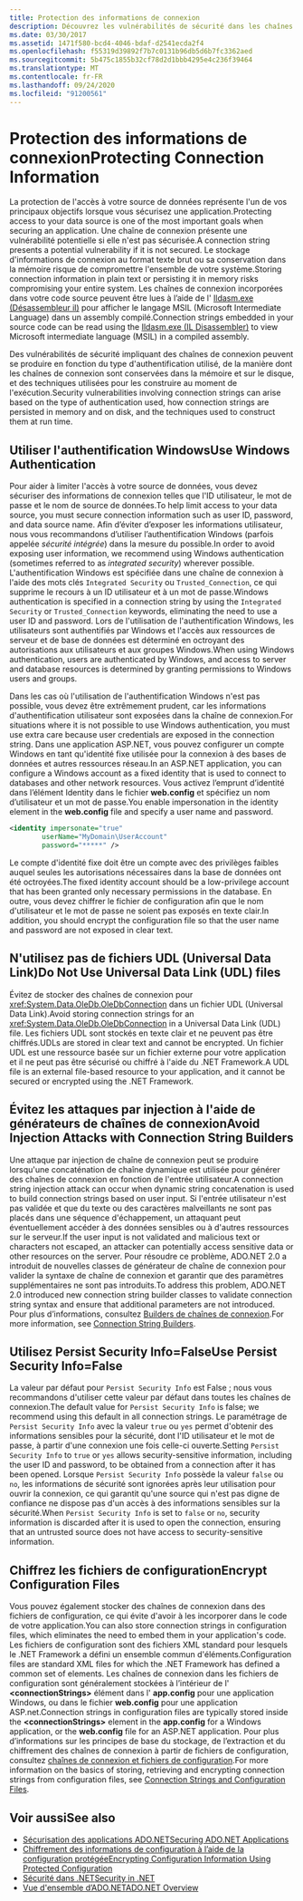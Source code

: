 ```yaml
---
title: Protection des informations de connexion
description: Découvrez les vulnérabilités de sécurité dans les chaînes de connexion, qui peuvent survenir en raison de la construction et de la conservation des chaînes de connexion et du type d’authentification.
ms.date: 03/30/2017
ms.assetid: 1471f580-bcd4-4046-bdaf-d2541ecda2f4
ms.openlocfilehash: f55319d39892f7b7c0131b96db5d6b7fc3362aed
ms.sourcegitcommit: 5b475c1855b32cf78d2d1bbb4295e4c236f39464
ms.translationtype: MT
ms.contentlocale: fr-FR
ms.lasthandoff: 09/24/2020
ms.locfileid: "91200561"
---
```

# <a name="protecting-connection-information"></a><span data-ttu-id="a3f9c-103">Protection des informations de connexion</span><span class="sxs-lookup"><span data-stu-id="a3f9c-103">Protecting Connection Information</span></span>

<span data-ttu-id="a3f9c-104">La protection de l'accès à votre source de données représente l'un de vos principaux objectifs lorsque vous sécurisez une application.</span><span class="sxs-lookup"><span data-stu-id="a3f9c-104">Protecting access to your data source is one of the most important goals when securing an application.</span></span> <span data-ttu-id="a3f9c-105">Une chaîne de connexion présente une vulnérabilité potentielle si elle n'est pas sécurisée.</span><span class="sxs-lookup"><span data-stu-id="a3f9c-105">A connection string presents a potential vulnerability if it is not secured.</span></span> <span data-ttu-id="a3f9c-106">Le stockage d'informations de connexion au format texte brut ou sa conservation dans la mémoire risque de compromettre l'ensemble de votre système.</span><span class="sxs-lookup"><span data-stu-id="a3f9c-106">Storing connection information in plain text or persisting it in memory risks compromising your entire system.</span></span> <span data-ttu-id="a3f9c-107">Les chaînes de connexion incorporées dans votre code source peuvent être lues à l’aide de l' [Ildasm.exe (Désassembleur il)](../../tools/ildasm-exe-il-disassembler.md) pour afficher le langage MSIL (Microsoft Intermediate Language) dans un assembly compilé.</span><span class="sxs-lookup"><span data-stu-id="a3f9c-107">Connection strings embedded in your source code can be read using the [Ildasm.exe (IL Disassembler)](../../tools/ildasm-exe-il-disassembler.md) to view Microsoft intermediate language (MSIL) in a compiled assembly.</span></span>  
  
 <span data-ttu-id="a3f9c-108">Des vulnérabilités de sécurité impliquant des chaînes de connexion peuvent se produire en fonction du type d'authentification utilisé, de la manière dont les chaînes de connexion sont conservées dans la mémoire et sur le disque, et des techniques utilisées pour les construire au moment de l'exécution.</span><span class="sxs-lookup"><span data-stu-id="a3f9c-108">Security vulnerabilities involving connection strings can arise based on the type of authentication used, how connection strings are persisted in memory and on disk, and the techniques used to construct them at run time.</span></span>  
  
## <a name="use-windows-authentication"></a><span data-ttu-id="a3f9c-109">Utiliser l'authentification Windows</span><span class="sxs-lookup"><span data-stu-id="a3f9c-109">Use Windows Authentication</span></span>  

 <span data-ttu-id="a3f9c-110">Pour aider à limiter l'accès à votre source de données, vous devez sécuriser des informations de connexion telles que l'ID utilisateur, le mot de passe et le nom de source de données.</span><span class="sxs-lookup"><span data-stu-id="a3f9c-110">To help limit access to your data source, you must secure connection information such as user ID, password, and data source name.</span></span> <span data-ttu-id="a3f9c-111">Afin d’éviter d’exposer les informations utilisateur, nous vous recommandons d’utiliser l’authentification Windows (parfois appelée *sécurité intégrée*) dans la mesure du possible.</span><span class="sxs-lookup"><span data-stu-id="a3f9c-111">In order to avoid exposing user information, we recommend using Windows authentication (sometimes referred to as *integrated security*) wherever possible.</span></span> <span data-ttu-id="a3f9c-112">L'authentification Windows est spécifiée dans une chaîne de connexion à l'aide des mots clés `Integrated Security` ou `Trusted_Connection`, ce qui supprime le recours à un ID utilisateur et à un mot de passe.</span><span class="sxs-lookup"><span data-stu-id="a3f9c-112">Windows authentication is specified in a connection string by using the `Integrated Security` or `Trusted_Connection` keywords, eliminating the need to use a user ID and password.</span></span> <span data-ttu-id="a3f9c-113">Lors de l'utilisation de l'authentification Windows, les utilisateurs sont authentifiés par Windows et l'accès aux ressources de serveur et de base de données est déterminé en octroyant des autorisations aux utilisateurs et aux groupes Windows.</span><span class="sxs-lookup"><span data-stu-id="a3f9c-113">When using Windows authentication, users are authenticated by Windows, and access to server and database resources is determined by granting permissions to Windows users and groups.</span></span>  
  
 <span data-ttu-id="a3f9c-114">Dans les cas où l'utilisation de l'authentification Windows n'est pas possible, vous devez être extrêmement prudent, car les informations d'authentification utilisateur sont exposées dans la chaîne de connexion.</span><span class="sxs-lookup"><span data-stu-id="a3f9c-114">For situations where it is not possible to use Windows authentication, you must use extra care because user credentials are exposed in the connection string.</span></span> <span data-ttu-id="a3f9c-115">Dans une application ASP.NET, vous pouvez configurer un compte Windows en tant qu'identité fixe utilisée pour la connexion à des bases de données et autres ressources réseau.</span><span class="sxs-lookup"><span data-stu-id="a3f9c-115">In an ASP.NET application, you can configure a Windows account as a fixed identity that is used to connect to databases and other network resources.</span></span> <span data-ttu-id="a3f9c-116">Vous activez l’emprunt d’identité dans l’élément Identity dans le fichier **web.config** et spécifiez un nom d’utilisateur et un mot de passe.</span><span class="sxs-lookup"><span data-stu-id="a3f9c-116">You enable impersonation in the identity element in the **web.config** file and specify a user name and password.</span></span>  
  
```xml  
<identity impersonate="true"
        userName="MyDomain\UserAccount"
        password="*****" />  
```  
  
 <span data-ttu-id="a3f9c-117">Le compte d'identité fixe doit être un compte avec des privilèges faibles auquel seules les autorisations nécessaires dans la base de données ont été octroyées.</span><span class="sxs-lookup"><span data-stu-id="a3f9c-117">The fixed identity account should be a low-privilege account that has been granted only necessary permissions in the database.</span></span> <span data-ttu-id="a3f9c-118">En outre, vous devez chiffrer le fichier de configuration afin que le nom d'utilisateur et le mot de passe ne soient pas exposés en texte clair.</span><span class="sxs-lookup"><span data-stu-id="a3f9c-118">In addition, you should encrypt the configuration file so that the user name and password are not exposed in clear text.</span></span>  
  
## <a name="do-not-use-universal-data-link-udl-files"></a><span data-ttu-id="a3f9c-119">N'utilisez pas de fichiers UDL (Universal Data Link)</span><span class="sxs-lookup"><span data-stu-id="a3f9c-119">Do Not Use Universal Data Link (UDL) files</span></span>  

 <span data-ttu-id="a3f9c-120">Évitez de stocker des chaînes de connexion pour <xref:System.Data.OleDb.OleDbConnection> dans un fichier UDL (Universal Data Link).</span><span class="sxs-lookup"><span data-stu-id="a3f9c-120">Avoid storing connection strings for an <xref:System.Data.OleDb.OleDbConnection> in a Universal Data Link (UDL) file.</span></span> <span data-ttu-id="a3f9c-121">Les fichiers UDL sont stockés en texte clair et ne peuvent pas être chiffrés.</span><span class="sxs-lookup"><span data-stu-id="a3f9c-121">UDLs are stored in clear text and cannot be encrypted.</span></span> <span data-ttu-id="a3f9c-122">Un fichier UDL est une ressource basée sur un fichier externe pour votre application et il ne peut pas être sécurisé ou chiffré à l'aide du .NET Framework.</span><span class="sxs-lookup"><span data-stu-id="a3f9c-122">A UDL file is an external file-based resource to your application, and it cannot be secured or encrypted using the .NET Framework.</span></span>  
  
## <a name="avoid-injection-attacks-with-connection-string-builders"></a><span data-ttu-id="a3f9c-123">Évitez les attaques par injection à l'aide de générateurs de chaînes de connexion</span><span class="sxs-lookup"><span data-stu-id="a3f9c-123">Avoid Injection Attacks with Connection String Builders</span></span>  

 <span data-ttu-id="a3f9c-124">Une attaque par injection de chaîne de connexion peut se produire lorsqu'une concaténation de chaîne dynamique est utilisée pour générer des chaînes de connexion en fonction de l'entrée utilisateur.</span><span class="sxs-lookup"><span data-stu-id="a3f9c-124">A connection string injection attack can occur when dynamic string concatenation is used to build connection strings based on user input.</span></span> <span data-ttu-id="a3f9c-125">Si l'entrée utilisateur n'est pas validée et que du texte ou des caractères malveillants ne sont pas placés dans une séquence d'échappement, un attaquant peut éventuellement accéder à des données sensibles ou à d'autres ressources sur le serveur.</span><span class="sxs-lookup"><span data-stu-id="a3f9c-125">If the user input is not validated and malicious text or characters not escaped, an attacker can potentially access sensitive data or other resources on the server.</span></span> <span data-ttu-id="a3f9c-126">Pour résoudre ce problème, ADO.NET 2.0 a introduit de nouvelles classes de générateur de chaîne de connexion pour valider la syntaxe de chaîne de connexion et garantir que des paramètres supplémentaires ne sont pas introduits.</span><span class="sxs-lookup"><span data-stu-id="a3f9c-126">To address this problem, ADO.NET 2.0 introduced new connection string builder classes to validate connection string syntax and ensure that additional parameters are not introduced.</span></span> <span data-ttu-id="a3f9c-127">Pour plus d’informations, consultez [Builders de chaînes de connexion](connection-string-builders.md).</span><span class="sxs-lookup"><span data-stu-id="a3f9c-127">For more information, see [Connection String Builders](connection-string-builders.md).</span></span>  
  
## <a name="use-persist-security-infofalse"></a><span data-ttu-id="a3f9c-128">Utilisez Persist Security Info=False</span><span class="sxs-lookup"><span data-stu-id="a3f9c-128">Use Persist Security Info=False</span></span>  

 <span data-ttu-id="a3f9c-129">La valeur par défaut pour `Persist Security Info` est False ; nous vous recommandons d'utiliser cette valeur par défaut dans toutes les chaînes de connexion.</span><span class="sxs-lookup"><span data-stu-id="a3f9c-129">The default value for `Persist Security Info` is false; we recommend using this default in all connection strings.</span></span> <span data-ttu-id="a3f9c-130">Le paramétrage de `Persist Security Info` avec la valeur `true` ou `yes` permet d'obtenir des informations sensibles pour la sécurité, dont l'ID utilisateur et le mot de passe, à partir d'une connexion une fois celle-ci ouverte.</span><span class="sxs-lookup"><span data-stu-id="a3f9c-130">Setting `Persist Security Info` to `true` or `yes` allows security-sensitive information, including the user ID and password, to be obtained from a connection after it has been opened.</span></span> <span data-ttu-id="a3f9c-131">Lorsque `Persist Security Info` possède la valeur `false` ou `no`, les informations de sécurité sont ignorées après leur utilisation pour ouvrir la connexion, ce qui garantit qu'une source qui n'est pas digne de confiance ne dispose pas d'un accès à des informations sensibles sur la sécurité.</span><span class="sxs-lookup"><span data-stu-id="a3f9c-131">When `Persist Security Info` is set to `false` or `no`, security information is discarded after it is used to open the connection, ensuring that an untrusted source does not have access to security-sensitive information.</span></span>  
  
## <a name="encrypt-configuration-files"></a><span data-ttu-id="a3f9c-132">Chiffrez les fichiers de configuration</span><span class="sxs-lookup"><span data-stu-id="a3f9c-132">Encrypt Configuration Files</span></span>  

 <span data-ttu-id="a3f9c-133">Vous pouvez également stocker des chaînes de connexion dans des fichiers de configuration, ce qui évite d'avoir à les incorporer dans le code de votre application.</span><span class="sxs-lookup"><span data-stu-id="a3f9c-133">You can also store connection strings in configuration files, which eliminates the need to embed them in your application's code.</span></span> <span data-ttu-id="a3f9c-134">Les fichiers de configuration sont des fichiers XML standard pour lesquels le .NET Framework a défini un ensemble commun d'éléments.</span><span class="sxs-lookup"><span data-stu-id="a3f9c-134">Configuration files are standard XML files for which the .NET Framework has defined a common set of elements.</span></span> <span data-ttu-id="a3f9c-135">Les chaînes de connexion dans les fichiers de configuration sont généralement stockées à l’intérieur de l' **\<connectionStrings>** élément dans l' **app.config** pour une application Windows, ou dans le fichier **web.config** pour une application ASP.net.</span><span class="sxs-lookup"><span data-stu-id="a3f9c-135">Connection strings in configuration files are typically stored inside the **\<connectionStrings>** element in the **app.config** for a Windows application, or the **web.config** file for an ASP.NET application.</span></span> <span data-ttu-id="a3f9c-136">Pour plus d’informations sur les principes de base du stockage, de l’extraction et du chiffrement des chaînes de connexion à partir de fichiers de configuration, consultez [chaînes de connexion et fichiers de configuration](connection-strings-and-configuration-files.md).</span><span class="sxs-lookup"><span data-stu-id="a3f9c-136">For more information on the basics of storing, retrieving and encrypting connection strings from configuration files, see [Connection Strings and Configuration Files](connection-strings-and-configuration-files.md).</span></span>  
  
## <a name="see-also"></a><span data-ttu-id="a3f9c-137">Voir aussi</span><span class="sxs-lookup"><span data-stu-id="a3f9c-137">See also</span></span>

- [<span data-ttu-id="a3f9c-138">Sécurisation des applications ADO.NET</span><span class="sxs-lookup"><span data-stu-id="a3f9c-138">Securing ADO.NET Applications</span></span>](securing-ado-net-applications.md)
- <span data-ttu-id="a3f9c-139">[Chiffrement des informations de configuration à l’aide de la configuration protégée](/previous-versions/aspnet/53tyfkaw(v=vs.100))</span><span class="sxs-lookup"><span data-stu-id="a3f9c-139">[Encrypting Configuration Information Using Protected Configuration](/previous-versions/aspnet/53tyfkaw(v=vs.100))</span></span>
- [<span data-ttu-id="a3f9c-140">Sécurité dans .NET</span><span class="sxs-lookup"><span data-stu-id="a3f9c-140">Security in .NET</span></span>](../../../standard/security/index.md)
- [<span data-ttu-id="a3f9c-141">Vue d'ensemble d’ADO.NET</span><span class="sxs-lookup"><span data-stu-id="a3f9c-141">ADO.NET Overview</span></span>](ado-net-overview.md)
